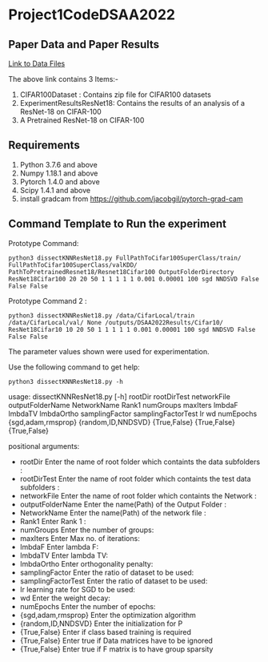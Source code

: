 # Project1CodeDSAA2022
## Paper Data and Paper Results
[Link to Data Files](https://drive.google.com/drive/folders/1gGta1-9AuGboVSNNEe5z_t5OSM-P59uj?usp=sharing)

The above link contains 3 Items:-
1. CIFAR100Dataset : Contains zip file for CIFAR100 datasets
2. ExperimentResultsResNet18: Contains the results of an analysis of a ResNet-18 on CIFAR-100
3. A Pretrained ResNet-18 on CIFAR-100

## Requirements
1. Python 3.7.6 and above
2. Numpy 1.18.1 and above
3. Pytorch 1.4.0 and above
4. Scipy 1.4.1 and above
5. install gradcam from https://github.com/jacobgil/pytorch-grad-cam

## Command Template to Run the experiment
Prototype Command:
```
python3 dissectKNNResNet18.py FullPathToCifar100SuperClass/train/ FullPathToCifar100SuperClass/valKDD/ PathToPretrainedResnet18/Resnet18Cifar100 OutputFolderDirectory ResNet18Cifar100 20 20 50 1 1 1 1 1 0.001 0.00001 100 sgd NNDSVD False False False
```
Prototype Command 2 :
```
python3 dissectKNNResNet18.py /data/CifarLocal/train /data/CifarLocal/val/ None /outputs/DSAA2022Results/Cifar10/ ResNet18Cifar10 10 20 50 1 1 1 1 1 0.001 0.00001 100 sgd NNDSVD False False False
```
The parameter values shown were used for experimentation.

Use the following command to get help:
```
python3 dissectKNNResNet18.py -h
```
usage: dissectKNNResNet18.py [-h]                                  rootDir rootDirTest networkFile
                                  outputFolderName NetworkName Rank1 numGroups
                                  maxIters lmbdaF lmbdaTV lmbdaOrtho
                                  samplingFactor samplingFactorTest lr wd
                                  numEpochs {sgd,adam,rmsprop}
                                  {random,ID,NNDSVD} {True,False} {True,False}
                                  {True,False}

positional arguments:
-  rootDir             Enter the name of root folder which containts the data
                      subfolders :
 - rootDirTest         Enter the name of root folder which containts the test
                      data subfolders :
 - networkFile         Enter the name of root folder which containts the
                      Network :
-  outputFolderName    Enter the name(Path) of the Output Folder :
-  NetworkName         Enter the name(Path) of the network file :
-  Rank1               Enter Rank 1 :
-  numGroups           Enter the number of groups:
-  maxIters            Enter Max no. of iterations:
-  lmbdaF              Enter lambda F:
-  lmbdaTV             Enter lambda TV:
-  lmbdaOrtho          Enter orthogonality penalty:
-  samplingFactor      Enter the ratio of dataset to be used:
-  samplingFactorTest  Enter the ratio of dataset to be used:
-  lr                  learning rate for SGD to be used:
-  wd                  Enter the weight decay:
-  numEpochs           Enter the number of epochs:
-  {sgd,adam,rmsprop}  Enter the optimization algorithm
-  {random,ID,NNDSVD}  Enter the initialization for P
-  {True,False}        Enter if class based training is required
-  {True,False}        Enter true if Data matrices have to be ignored
-  {True,False}        Enter true if F matrix is to have group sparsity
